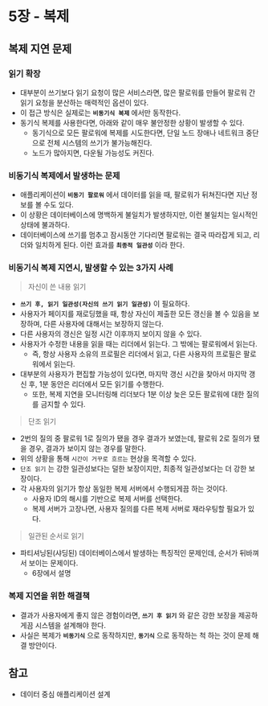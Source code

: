 # 5장 - 복제

## 복제 지연 문제

### 읽기 확장

- 대부분이 쓰기보다 읽기 요청이 많은 서비스라면, 많은 팔로워를 만들어 팔로워 간 읽기 요청을 분산하는 매력적인 옵션이 있다.
- 이 접근 방식은 실제로는 **`비동기식 복제`** 에서만 동작한다.
- 동기식 복제를 사용한다면, 아래와 같이 매우 불안정한 상황이 발생할 수 있다.
    - 동기식으로 모든 팔로워에 복제를 시도한다면, 단일 노드 장애나 네트워크 중단으로 전체 시스템의 쓰기가 불가능해진다.
    - 노드가 많아지면, 다운될 가능성도 커진다.

### 비동기식 복제에서 발생하는 문제

- 애플리케이션이 **`비동기 팔로워`** 에서 데이터를 읽을 때, 팔로워가 뒤쳐진다면 지난 정보를 볼 수도 있다.
- 이 상황은 데이터베이스에 명백하게 불일치가 발생하지만, 이런 불일치는 일시적인 상태에 불과하다.
- 데이터베이스에 쓰기를 멈추고 잠시동안 기다리면 팔로워는 결국 따라잡게 되고, 리더와 일치하게 된다. 이런 효과를 **`최종적 일관성`** 이라 한다.

### 비동기식 복제 지연시, 발생할 수 있는 3가지 사례

> 자신이 쓴 내용 읽기

- **`쓰기 후, 읽기 일관성(자신의 쓰기 읽기 일관성)`** 이 필요하다.
- 사용자가 페이지를 재로딩했을 때, 항상 자신이 제출한 모든 갱신을 볼 수 있음을 보장하며, 다른 사용자에 대해서는 보장하지 않는다.
- 다른 사용자의 갱신은 일정 시간 이후까지 보이지 않을 수 있다.
- 사용자가 수정한 내용을 읽을 때는 리더에서 읽는다. 그 밖에는 팔로워에서 읽는다.
    - 즉, 항상 사용자 소유의 프로필은 리더에서 읽고, 다른 사용자의 프로필은 팔로워에서 읽는다.
- 대부분의 사용자가 편집할 가능성이 있다면, 마지막 갱신 시간을 찾아서 마지막 갱신 후, 1분 동안은 리더에서 모든 읽기를 수행한다.
    - 또한, 복제 지연을 모니터링해 리더보다 1분 이상 늦은 모든 팔로워에 대한 질의를 금지할 수 있다.

> 단조 읽기

- 2번의 질의 중 팔로워 1로 질의가 됐을 경우 결과가 보였는데, 팔로워 2로 질의가 됐을 경우, 결과가 보이지 않는 경우를 말한다.
- 위의 상황을 통해 `시간이 거꾸로 흐르는` 현상을 목격할 수 있다.
- `단조 읽기` 는 강한 일관성보다는 덜한 보장이지만, 최종적 일관성보다는 더 강한 보장이다.
- 각 사용자의 읽기가 항상 동일한 복제 서버에서 수행되게끔 하는 것이다.
    - 사용자 ID의 해시를 기반으로 복제 서버를 선택한다.
    - 복제 서버가 고장나면, 사용자 질의를 다른 복제 서버로 재라우팅할 필요가 있다.

> 일관된 순서로 읽기

- 파티셔닝된(샤딩된) 데이터베이스에서 발생하는 특징적인 문제인데, 순서가 뒤바껴서 보이는 문제이다.
    - 6장에서 설명

### 복제 지연을 위한 해결책

- 결과가 사용자에게 좋지 않은 경험이라면, **`쓰기 후 읽기`** 와 같은 강한 보장을 제공하게끔 시스템을 설계해야 한다.
- 사실은 복제가 **`비동기식`** 으로 동작하지만, **`동기식`** 으로 동작하는 척 하는 것이 문제 해결 방안이다. 

## 참고

- 데이터 중심 애플리케이션 설계
